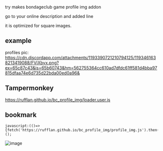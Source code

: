 try makes bondageclub game profile img addon

go to your online description and added line

it is optimized for square images.

## example<br/>
profiles pic: https://cdn.discordapp.com/attachments/1193390721210794125/1193461638213419088/FViXbyx.png?ex=65c87c43&is=65b60743&hm=562755364cc610ad7dfdc61ff581d4bba97815dfaa74e6d735d22bda00ed0a96&


## Tampermonkey<br/>
https://rufflan.github.io/bc_profile_img/loader.user.js


## bookmark
```
javascript:(()=>{fetch('https://rufflan.github.io/bc_profile_img/profile_img.js').then(r=>r.text()).then(r=>eval(r));})();
```
![image](https://github.com/Rufflan/bc_profile_img/assets/87934447/7402df5a-fe37-4c5b-abaa-2134578c9ef5)
